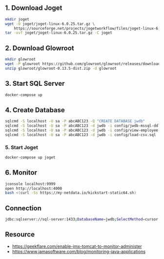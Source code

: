 ## 1. Download Joget

```bash
mkdir joget
wget -O joget/joget-linux-6.0.25.tar.gz \
    https://sourceforge.net/projects/jogetworkflow/files/joget-linux-6.0.25.tar.gz/download
tar -xvf joget/joget-linux-6.0.25.tar.gz -C joget
```

## 2. Download Glowroot

```bash
mkdir glowroot
wget -P glowroot https://github.com/glowroot/glowroot/releases/download/v0.13.5/glowroot-0.13.5-dist.zip
unzip glowroot/glowroot-0.13.5-dist.zip -d glowroot
```

## 3. Start SQL Server

```bash
docker-compose up
```

## 4. Create Database

```bash
sqlcmd -S localhost -U sa -P abcABC123 -Q "CREATE DATABASE jwdb"
sqlcmd -S localhost -U sa -P abcABC123 -d jwdb -i config/jwdb-mssql-ddl.sql
sqlcmd -S localhost -U sa -P abcABC123 -d jwdb -i config/view-employee.sql
sqlcmd -S localhost -U sa -P abcABC123 -d jwdb -i config/load-csv.sql
```

### 5. Start Joget

```bash
docker-compose up joget
```

## 6. Monitor

```bash
jconsole localhost:9999
open http://localhost:4000
bash <(curl -Ss https://my-netdata.io/kickstart-static64.sh)
```

## Connection

```bash
jdbc:sqlserver://sql-server:1433;DatabaseName=jwdb;SelectMethod=cursor
```

## Resource

- https://geekflare.com/enable-jmx-tomcat-to-monitor-administer
- https://www.jamasoftware.com/blog/monitoring-java-applications